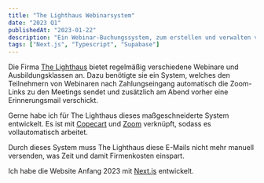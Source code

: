 ```yaml
---
title: "The Lighthaus Webinarsystem"
date: "2023 Q1"
publishedAt: "2023-01-22"
description: "Ein Webinar-Buchungssystem, zum erstellen und verwalten von Webinaren. Das System sendet Teilnehmern nach Zahlungseingang automatisch eine E-Mail mit den Zoom Zugangsdaten."
tags: ["Next.js", "Typescript", "Supabase"]
---
```


Die Firma [The Lighthaus](https://www.thelighthaus.de/) bietet regelmäßig verschiedene Webinare und Ausbildungsklassen an. Dazu benötigte sie ein System, welches den Teilnehmern von Webinaren nach Zahlungseingang automatisch die Zoom-Links zu den Meetings sendet und zusätzlich am Abend vorher eine Erinnerungsmail verschickt.

Gerne habe ich für The Lighthaus dieses maßgeschneiderte System entwickelt. Es ist mit [Copecart](https://copecart.com/) und [Zoom](https://zoom.us/) verknüpft, sodass es vollautomatisch arbeitet.

Durch dieses System muss The Lighthaus diese E-Mails nicht mehr manuell versenden, was Zeit und damit Firmenkosten einspart.

Ich habe die Website Anfang 2023 mit [Next.js](https://nextjs.org/) entwickelt.
